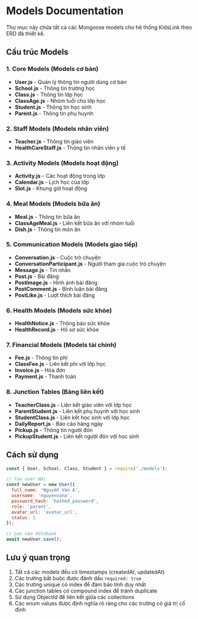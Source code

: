 # Models Documentation

Thư mục này chứa tất cả các Mongoose models cho hệ thống KidsLink theo ERD đã thiết kế.

## Cấu trúc Models

### 1. Core Models (Models cơ bản)
- **User.js** - Quản lý thông tin người dùng cơ bản
- **School.js** - Thông tin trường học
- **Class.js** - Thông tin lớp học
- **ClassAge.js** - Nhóm tuổi cho lớp học
- **Student.js** - Thông tin học sinh
- **Parent.js** - Thông tin phụ huynh

### 2. Staff Models (Models nhân viên)
- **Teacher.js** - Thông tin giáo viên
- **HealthCareStaff.js** - Thông tin nhân viên y tế

### 3. Activity Models (Models hoạt động)
- **Activity.js** - Các hoạt động trong lớp
- **Calendar.js** - Lịch học của lớp
- **Slot.js** - Khung giờ hoạt động

### 4. Meal Models (Models bữa ăn)
- **Meal.js** - Thông tin bữa ăn
- **ClassAgeMeal.js** - Liên kết bữa ăn với nhóm tuổi
- **Dish.js** - Thông tin món ăn

### 5. Communication Models (Models giao tiếp)
- **Conversation.js** - Cuộc trò chuyện
- **ConversationParticipant.js** - Người tham gia cuộc trò chuyện
- **Message.js** - Tin nhắn
- **Post.js** - Bài đăng
- **PostImage.js** - Hình ảnh bài đăng
- **PostComment.js** - Bình luận bài đăng
- **PostLike.js** - Lượt thích bài đăng

### 6. Health Models (Models sức khỏe)
- **HealthNotice.js** - Thông báo sức khỏe
- **HealthRecord.js** - Hồ sơ sức khỏe

### 7. Financial Models (Models tài chính)
- **Fee.js** - Thông tin phí
- **ClassFee.js** - Liên kết phí với lớp học
- **Invoice.js** - Hóa đơn
- **Payment.js** - Thanh toán

### 8. Junction Tables (Bảng liên kết)
- **TeacherClass.js** - Liên kết giáo viên với lớp học
- **ParentStudent.js** - Liên kết phụ huynh với học sinh
- **StudentClass.js** - Liên kết học sinh với lớp học
- **DailyReport.js** - Báo cáo hàng ngày
- **Pickup.js** - Thông tin người đón
- **PickupStudent.js** - Liên kết người đón với học sinh

## Cách sử dụng

```javascript
const { User, School, Class, Student } = require('./models');

// Tạo user mới
const newUser = new User({
  full_name: 'Nguyễn Văn A',
  username: 'nguyenvana',
  password_hash: 'hashed_password',
  role: 'parent',
  avatar_url: 'avatar_url',
  status: 1
});

// Lưu vào database
await newUser.save();
```

## Lưu ý quan trọng

1. Tất cả các models đều có timestamps (createdAt, updatedAt)
2. Các trường bắt buộc được đánh dấu `required: true`
3. Các trường unique có index để đảm bảo tính duy nhất
4. Các junction tables có compound index để tránh duplicate
5. Sử dụng ObjectId để liên kết giữa các collections
6. Các enum values được định nghĩa rõ ràng cho các trường có giá trị cố định

